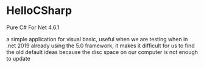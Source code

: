 # HelloCSharp
Pure C# For Net 4.6.1

a simple application for visual basic, useful when we are testing when in .net 2019 already using the 5.0 framework, it makes it difficult for us to find the old default ideas because the disc space on our computer is not enough to update
